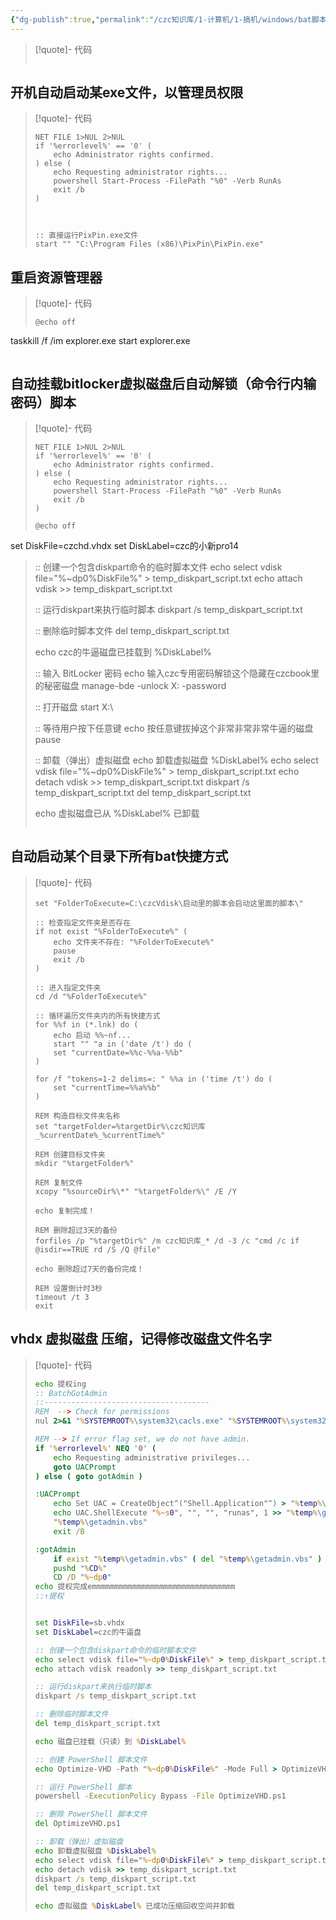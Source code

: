 ```yaml
---
{"dg-publish":true,"permalink":"/czc知识库/1-计算机/1-搞机/windows/bat脚本类/bat脚本笔记/","dgPassFrontmatter":true,"created":"2024-06-18T17:45:20.224+08:00","updated":"2024-12-08T12:34:13.006+08:00"}
---
```



>[!quote]- 代码
> ```
> 
> ```
## 开机自动启动某exe文件，以管理员权限
>[!quote]- 代码
> ```
> NET FILE 1>NUL 2>NUL
> if '%errorlevel%' == '0' (
>     echo Administrator rights confirmed.
> ) else (
>     echo Requesting administrator rights...
>     powershell Start-Process -FilePath "%0" -Verb RunAs
>     exit /b
> )
> 
> 
> 
> :: 直接运行PixPin.exe文件
> start "" "C:\Program Files (x86)\PixPin\PixPin.exe"
> ```
## 重启资源管理器
>[!quote]- 代码
> ```
> @echo off
taskkill /f /im explorer.exe
start explorer.exe
> ```
## 自动挂载bitlocker虚拟磁盘后自动解锁（命令行内输密码）脚本
>[!quote]- 代码
> ```
> NET FILE 1>NUL 2>NUL
> if '%errorlevel%' == '0' (
>     echo Administrator rights confirmed.
> ) else (
>     echo Requesting administrator rights...
>     powershell Start-Process -FilePath "%0" -Verb RunAs
>     exit /b
> )
>
>@echo off
set DiskFile=czchd.vhdx
set DiskLabel=czc的小新pro14
> 
> :: 创建一个包含diskpart命令的临时脚本文件
> echo select vdisk file="%~dp0%DiskFile%" > temp_diskpart_script.txt
> echo attach vdisk >> temp_diskpart_script.txt
> 
> :: 运行diskpart来执行临时脚本
> diskpart /s temp_diskpart_script.txt
> 
> :: 删除临时脚本文件
> del temp_diskpart_script.txt
> 
> echo czc的牛逼磁盘已挂载到 %DiskLabel%
> 
> :: 输入 BitLocker 密码
> echo 输入czc专用密码解锁这个隐藏在czcbook里的秘密磁盘
> manage-bde -unlock X: -password
> 
> :: 打开磁盘
> start X:\
> 
> :: 等待用户按下任意键
> echo 按任意键拔掉这个非常非常非常牛逼的磁盘
> pause
> 
> :: 卸载（弹出）虚拟磁盘
> echo 卸载虚拟磁盘 %DiskLabel%
> echo select vdisk file="%~dp0%DiskFile%" > temp_diskpart_script.txt
> echo detach vdisk >> temp_diskpart_script.txt
> diskpart /s temp_diskpart_script.txt
> del temp_diskpart_script.txt
> 
> echo 虚拟磁盘已从 %DiskLabel% 已卸载
> ```

## 自动启动某个目录下所有bat快捷方式
>[!quote]- 代码
> ```
>set "FolderToExecute=C:\czcVdisk\启动里的脚本会启动这里面的脚本\"
> 
> :: 检查指定文件夹是否存在
> if not exist "%FolderToExecute%" (
>     echo 文件夹不存在: "%FolderToExecute%"
>     pause
>     exit /b
> )
> 
> :: 进入指定文件夹
> cd /d "%FolderToExecute%"
> 
> :: 循环遍历文件夹内的所有快捷方式
> for %%f in (*.lnk) do (
>     echo 启动 %%~nf...
>     start "" "a in ('date /t') do (
>     set "currentDate=%%c-%%a-%%b"
> )
> 
> for /f "tokens=1-2 delims=: " %%a in ('time /t') do (
>     set "currentTime=%%a%%b"
> )
> 
> REM 构造目标文件夹名称
> set "targetFolder=%targetDir%\czc知识库_%currentDate%_%currentTime%"
> 
> REM 创建目标文件夹
> mkdir "%targetFolder%"
> 
> REM 复制文件
> xcopy "%sourceDir%\*" "%targetFolder%\" /E /Y
> 
> echo 复制完成！
> 
> REM 删除超过3天的备份
> forfiles /p "%targetDir%" /m czc知识库_* /d -3 /c "cmd /c if @isdir==TRUE rd /S /Q @file"
> 
> echo 删除超过7天的备份完成！
> 
> REM 设置倒计时3秒 
> timeout /t 3 
> exit
> ```

## vhdx 虚拟磁盘 压缩，记得修改磁盘文件名字
>[!quote]- 代码
> ```bat
> echo 提权ing
> :: BatchGotAdmin
> ::-------------------------------------
> REM  --> Check for permissions
>nul 2>&1 "%SYSTEMROOT%\system32\cacls.exe" "%SYSTEMROOT%\system32\config\system"
> 
> REM --> If error flag set, we do not have admin.
> if '%errorlevel%' NEQ '0' (
>     echo Requesting administrative privileges...
>     goto UACPrompt
> ) else ( goto gotAdmin )
> 
> :UACPrompt
>     echo Set UAC = CreateObject^("Shell.Application"^) > "%temp%\getadmin.vbs"
>     echo UAC.ShellExecute "%~s0", "", "", "runas", 1 >> "%temp%\getadmin.vbs"
>     "%temp%\getadmin.vbs"
>     exit /B
> 
> :gotAdmin
>     if exist "%temp%\getadmin.vbs" ( del "%temp%\getadmin.vbs" )
>     pushd "%CD%"
>     CD /D "%~dp0"
> echo 提权完成emmmmmmmmmmmmmmmmmmmmmmmmmmmmmmmm
> ::↑提权
> 
> 
> set DiskFile=sb.vhdx
> set DiskLabel=czc的牛逼盘
> 
> :: 创建一个包含diskpart命令的临时脚本文件
> echo select vdisk file="%~dp0%DiskFile%" > temp_diskpart_script.txt
> echo attach vdisk readonly >> temp_diskpart_script.txt
> 
> :: 运行diskpart来执行临时脚本
> diskpart /s temp_diskpart_script.txt
> 
> :: 删除临时脚本文件
> del temp_diskpart_script.txt
> 
> echo 磁盘已挂载（只读）到 %DiskLabel%
> 
> :: 创建 PowerShell 脚本文件
> echo Optimize-VHD -Path "%~dp0%DiskFile%" -Mode Full > OptimizeVHD.ps1
> 
> :: 运行 PowerShell 脚本
> powershell -ExecutionPolicy Bypass -File OptimizeVHD.ps1
> 
> :: 删除 PowerShell 脚本文件
> del OptimizeVHD.ps1
> 
> :: 卸载（弹出）虚拟磁盘
> echo 卸载虚拟磁盘 %DiskLabel%
> echo select vdisk file="%~dp0%DiskFile%" > temp_diskpart_script.txt
> echo detach vdisk >> temp_diskpart_script.txt
> diskpart /s temp_diskpart_script.txt
> del temp_diskpart_script.txt
> 
> echo 虚拟磁盘 %DiskLabel% 已成功压缩回收空间并卸载
> 
> ```
> 
> 





